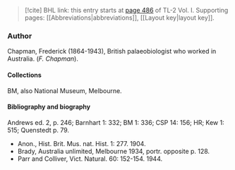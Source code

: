 > [!cite] BHL link: this entry starts at [page 486](https://www.biodiversitylibrary.org/item/103414#page/534/mode/1up) of TL-2 Vol. I.
> Supporting pages: [[Abbreviations|abbreviations]], [[Layout key|layout key]].

### Author

Chapman, Frederick (1864-1943), British palaeobiologist who worked in Australia. (*F. Chapman*).

#### Collections

BM, also National Museum, Melbourne.

#### Bibliography and biography

Andrews ed. 2, p. 246; Barnhart 1: 332; BM 1: 336; CSP 14: 156; HR; Kew 1: 515; Quenstedt p. 79.
- Anon., Hist. Brit. Mus. nat. Hist. 1: 277. 1904.
- Brady, Australia unlimited, Melbourne 1934, portr. opposite p. 128.
- Parr and Colliver, Vict. Natural. 60: 152-154. 1944.


